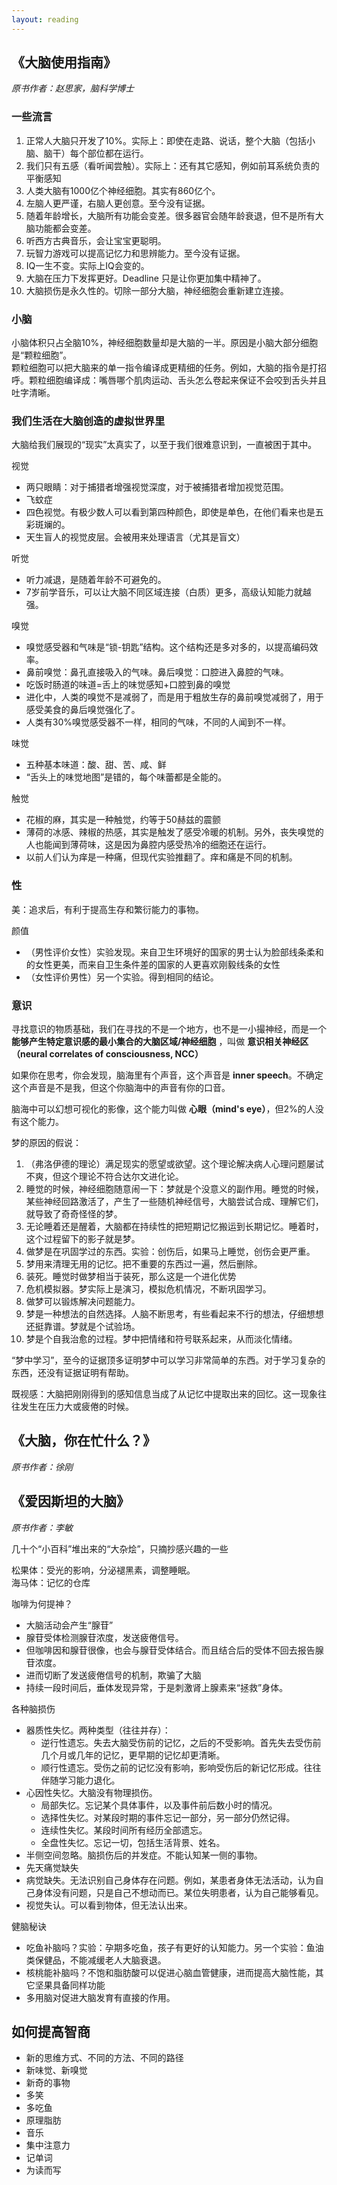 ```yaml
---
layout: reading
---
```


## 《大脑使用指南》
*原书作者：赵思家，脑科学博士*

### 一些流言


1. 正常人大脑只开发了10%。实际上：即使在走路、说话，整个大脑（包括小脑、脑干）每个部位都在运行。
2. 我们只有五感（看听闻尝触）。实际上：还有其它感知，例如前耳系统负责的平衡感知
3. 人类大脑有1000亿个神经细胞。其实有860亿个。
4. 左脑人更严谨，右脑人更创意。至今没有证据。
5. 随着年龄增长，大脑所有功能会变差。很多器官会随年龄衰退，但不是所有大脑功能都会变差。
6. 听西方古典音乐，会让宝宝更聪明。
7. 玩智力游戏可以提高记忆力和思辨能力。至今没有证据。
8. IQ一生不变。实际上IQ会变的。
9. 大脑在压力下发挥更好。Deadline 只是让你更加集中精神了。
10. 大脑损伤是永久性的。切除一部分大脑，神经细胞会重新建立连接。

### 小脑
小脑体积只占全脑10%，神经细胞数量却是大脑的一半。原因是小脑大部分细胞是“颗粒细胞”。  
颗粒细胞可以把大脑来的单一指令编译成更精细的任务。例如，大脑的指令是打招呼。颗粒细胞编译成：嘴唇哪个肌肉运动、舌头怎么卷起来保证不会咬到舌头并且吐字清晰。

### 我们生活在大脑创造的虚拟世界里
大脑给我们展现的“现实”太真实了，以至于我们很难意识到，一直被困于其中。

视觉
- 两只眼睛：对于捕猎者增强视觉深度，对于被捕猎者增加视觉范围。
- 飞蚊症
- 四色视觉。有极少数人可以看到第四种颜色，即使是单色，在他们看来也是五彩斑斓的。
- 天生盲人的视觉皮层。会被用来处理语言（尤其是盲文）


听觉
- 听力减退，是随着年龄不可避免的。
- 7岁前学音乐，可以让大脑不同区域连接（白质）更多，高级认知能力就越强。

嗅觉
- 嗅觉感受器和气味是“锁-钥匙”结构。这个结构还是多对多的，以提高编码效率。
- 鼻前嗅觉：鼻孔直接吸入的气味。鼻后嗅觉：口腔进入鼻腔的气味。
- 吃饭时肠道的味道=舌上的味觉感知+口腔到鼻的嗅觉
- 进化中，人类的嗅觉不是减弱了，而是用于粗放生存的鼻前嗅觉减弱了，用于感受美食的鼻后嗅觉强化了。
- 人类有30%嗅觉感受器不一样，相同的气味，不同的人闻到不一样。


味觉
- 五种基本味道：酸、甜、苦、咸、鲜
- “舌头上的味觉地图”是错的，每个味蕾都是全能的。

触觉
- 花椒的麻，其实是一种触觉，约等于50赫兹的震颤
- 薄荷的冰感、辣椒的热感，其实是触发了感受冷暖的机制。另外，丧失嗅觉的人也能闻到薄荷味，这是因为鼻腔内感受热冷的细胞还在运行。
- 以前人们认为痒是一种痛，但现代实验推翻了。痒和痛是不同的机制。

### 性
美：追求后，有利于提高生存和繁衍能力的事物。

颜值
- （男性评价女性）实验发现。来自卫生环境好的国家的男士认为脸部线条柔和的女性更美，而来自卫生条件差的国家的人更喜欢刚毅线条的女性
- （女性评价男性）另一个实验。得到相同的结论。

### 意识
寻找意识的物质基础，我们在寻找的不是一个地方，也不是一小撮神经，而是一个 **能够产生特定意识感的最小集合的大脑区域/神经细胞** ，叫做 **意识相关神经区（neural correlates of consciousness, NCC）**

如果你在思考，你会发现，脑海里有个声音，这个声音是 **inner speech**。不确定这个声音是不是我，但这个你脑海中的声音有你的口音。  

脑海中可以幻想可视化的影像，这个能力叫做 **心眼（mind's eye）**，但2%的人没有这个能力。

梦的原因的假说：
1. （弗洛伊德的理论）满足现实的愿望或欲望。这个理论解决病人心理问题屡试不爽，但这个理论不符合达尔文进化论。
2. 睡觉的时候，神经细胞随意闹一下：梦就是个没意义的副作用。睡觉的时候，某些神经回路激活了，产生了一些随机神经信号，大脑尝试合成、理解它们，就导致了奇奇怪怪的梦。
3. 无论睡着还是醒着，大脑都在持续性的把短期记忆搬运到长期记忆。睡着时，这个过程留下的影子就是梦。
4. 做梦是在巩固学过的东西。实验：创伤后，如果马上睡觉，创伤会更严重。
5. 梦用来清理无用的记忆。把不重要的东西过一遍，然后删除。
6. 装死。睡觉时做梦相当于装死，那么这是一个进化优势
7. 危机模拟器。梦实际上是演习，模拟危机情况，不断巩固学习。
8. 做梦可以锻炼解决问题能力。
9. 梦是一种想法的自然选择。人脑不断思考，有些看起来不行的想法，仔细想想还挺靠谱。梦就是个试验场。
10. 梦是个自我治愈的过程。梦中把情绪和符号联系起来，从而淡化情绪。


“梦中学习”，至今的证据顶多证明梦中可以学习非常简单的东西。对于学习复杂的东西，还没有证据证明有帮助。

既视感：大脑把刚刚得到的感知信息当成了从记忆中提取出来的回忆。这一现象往往发生在压力大或疲倦的时候。



## 《大脑，你在忙什么？》
*原书作者：徐刚*


## 《爱因斯坦的大脑》
*原书作者：李敏*

几十个“小百科”堆出来的“大杂烩”，只摘抄感兴趣的一些

松果体：受光的影响，分泌褪黑素，调整睡眠。  
海马体：记忆的仓库  

咖啡为何提神？
- 大脑活动会产生“腺苷”
- 腺苷受体检测腺苷浓度，发送疲倦信号。
- 但咖啡因和腺苷很像，也会与腺苷受体结合。而且结合后的受体不回去报告腺苷浓度。
- 进而切断了发送疲倦信号的机制，欺骗了大脑
- 持续一段时间后，垂体发现异常，于是刺激肾上腺素来“拯救”身体。


各种脑损伤
- 器质性失忆。两种类型（往往并存）：
    - 逆行性遗忘。失去大脑受伤前的记忆，之后的不受影响。首先失去受伤前几个月或几年的记忆，更早期的记忆却更清晰。
    - 顺行性遗忘。受伤之前的记忆没有影响，影响受伤后的新记忆形成。往往伴随学习能力退化。
- 心因性失忆。大脑没有物理损伤。
    - 局部失忆。忘记某个具体事件，以及事件前后数小时的情况。
    - 选择性失忆。对某段时期的事件忘记一部分，另一部分仍然记得。
    - 连续性失忆。某段时间所有经历全部遗忘。
    - 全盘性失忆。忘记一切，包括生活背景、姓名。
- 半侧空间忽略。脑损伤后的并发症。不能认知某一侧的事物。
- 先天痛觉缺失
- 病觉缺失。无法识别自己身体存在问题。例如，某患者身体无法活动，认为自己身体没有问题，只是自己不想动而已。某位失明患者，认为自己能够看见。
- 视觉失认。可以看到物体，但无法认出来。

健脑秘诀
- 吃鱼补脑吗？实验：孕期多吃鱼，孩子有更好的认知能力。另一个实验：鱼油类保健品，不能减缓老人大脑衰退。
- 核桃能补脑吗？不饱和脂肪酸可以促进心脑血管健康，进而提高大脑性能，其它坚果具备同样功能
- 多用脑对促进大脑发育有直接的作用。

## 如何提高智商

- 新的思维方式、不同的方法、不同的路径
- 新味觉、新嗅觉
- 新奇的事物
- 多笑
- 多吃鱼
- 原理脂肪
- 音乐
- 集中注意力
- 记单词
- 为读而写